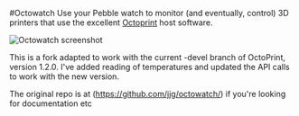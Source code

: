 #Octowatch
Use your Pebble watch to monitor (and eventually, control) 3D printers that use the excellent [Octoprint](https://github.com/foosel/OctoPrint) host software.

![Octowatch screenshot](https://raw.github.com/kieranc/octowatch/master/octowatch.png "Sample screenshot")

This is a fork adapted to work with the current -devel branch of OctoPrint, version 1.2.0.
I've added reading of temperatures and updated the API calls to work with the new version.


The original repo is at (https://github.com/jjg/octowatch/) if you're looking for documentation etc
